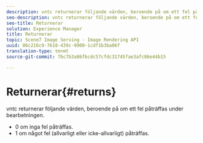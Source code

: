 ```yaml
---
description: vntc returnerar följande värden, beroende på om ett fel påträffas under bearbetningen.
seo-description: vntc returnerar följande värden, beroende på om ett fel påträffas under bearbetningen.
seo-title: Returnerar
solution: Experience Manager
title: Returnerar
topic: Scene7 Image Serving - Image Rendering API
uuid: 06c216c9-7618-439c-9900-1cdf1b3ba06f
translation-type: tm+mt
source-git-commit: 7bc7b3a86fbcdc57cfdc31745fae3afc06e44b15

---
```



# Returnerar{#returns}

vntc returnerar följande värden, beroende på om ett fel påträffas under bearbetningen.

* 0 om inga fel påträffas.
* 1 om något fel (allvarligt eller icke-allvarligt) påträffas.

